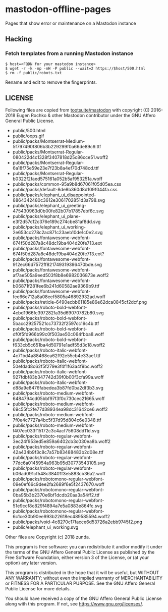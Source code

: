 # mastodon-offline-pages
Pages that show error or maintenance on a Mastodon instance

## Hacking
### Fetch templates from a running Mastodon instance
```
$ host=<FQDN for your mastodon instance>
$ wget -r -k -np -nH -P public --wait=2 https://$host/500.html
$ rm -f public/robots.txt
```

Rename and edit to remove the fingerprints.

## LICENSE
Following files are copied from [tootsuite/mastodon](https://github.com/tootsuite/mastodon) with copyright (C) 2016-2018 Eugen Rochko & other Mastodon contributor under the GNU Affero General Public License.

- public/500.html
- public/oops.gif
- public/packs/Montserrat-Medium-5f797490f806b3b229299f0a66de89c9.ttf
- public/packs/Montserrat-Regular-080422d4c1328f3407818d25c86cce51.woff2
- public/packs/Montserrat-Regular-6a18f75e59e23e7f23b8a4ef70d748cd.ttf
- public/packs/Montserrat-Regular-b0322f2faed575161a052b5af953251a.woff
- public/packs/common-95a9b8d67061f05d05ea.css
- public/packs/default-8de8b360d8d109f044fa.css
- public/packs/elephant_ui_disappointed-8864342480c3612e3061702851d3a798.svg
- public/packs/elephant_ui_greeting-475430963d0b00fe82b07b17857ebf6c.svg
- public/packs/elephant_ui_plane-e3f2d57c12c376e189c274cbe81af8dd.svg
- public/packs/elephant_ui_working-2e653cc278c2ac871c23aeb10de1c0e2.svg
- public/packs/fontawesome-webfont-674f50d287a8c48dc19ba404d20fe713.eot
- public/packs/fontawesome-webfont-674f50d287a8c48dc19ba404d20fe713.eot?
- public/packs/fontawesome-webfont-912ec66d7572ff821749319396470bde.svg
- public/packs/fontawesome-webfont-af7ae505a9eed503f8b8e6982036873e.woff2
- public/packs/fontawesome-webfont-b06871f281fee6b241d60582ae9369b9.ttf
- public/packs/fontawesome-webfont-fee66e712a8a08eef5805a46892932ad.woff
- public/packs/reticle-6490ecbb61185e86e62dca0845cf2dcf.png
- public/packs/roboto-bold-webfont-4cbd1966fc397282fa35d69070782b80.svg
- public/packs/roboto-bold-webfont-5bacc29257521cc73732f2597cc19c4b.ttf
- public/packs/roboto-bold-webfont-df0f5fd966b99c0f503ae50c064fbba8.woff
- public/packs/roboto-bold-webfont-f633cb5c651ba4d50791e1adf55d3c18.woff2
- public/packs/roboto-italic-webfont-4c71bd4a88468ea62f92e55cb4e33aef.ttf
- public/packs/roboto-italic-webfont-50efdad8c62f5f279e3f4f1f63a4f9bc.woff2
- public/packs/roboto-italic-webfont-927fdbf83b347742d39f0b00f3cfa99a.woff
- public/packs/roboto-italic-webfont-d88a9e8476fabedea3b87fd0ba2df3b3.svg
- public/packs/roboto-medium-webfont-6484794cd05bbf97f3f0c730cec21665.woff
- public/packs/roboto-medium-webfont-69c55fc2fe77d38934ea98dc31642ce6.woff2
- public/packs/roboto-medium-webfont-7f0e4c7727a4bc5f37d95d804c6e0348.ttf
- public/packs/roboto-medium-webfont-f407ec033f15172c3c4acf75608dd11d.svg
- public/packs/roboto-regular-webfont-3ec24f953ed5e859a6402cb3c030ea8b.woff2
- public/packs/roboto-regular-webfont-42a434b9f3c8c7a57b83488483b2d08e.ttf
- public/packs/roboto-regular-webfont-77dc6a0145954a963b95d30773543105.svg
- public/packs/roboto-regular-webfont-b06ad091cf548c38401f3e5883cb36a2.woff
- public/packs/robotomono-regular-webfont-09e0ef66c9dee2fa2689f6e5f2437670.woff
- public/packs/robotomono-regular-webfont-0ba95b3b2370e6bf1dcdb20aa3a54ff2.ttf
- public/packs/robotomono-regular-webfont-51e9ccf8c829f4894a7e5a0883e864fc.svg
- public/packs/robotomono-regular-webfont-6c1ce30b90ee993b22618ec489585594.woff2
- public/packs/void-4c8270c17facce6d53726a2ebb9745f2.png
- public/elephant_ui_working.svg

Other files are Copyright (c) 2018 zunda.

This program is free software: you can redistribute it and/or modify it under the terms of the GNU Affero General Public License as published by the Free Software Foundation, either version 3 of the License, or (at your option) any later version.

This program is distributed in the hope that it will be useful, but WITHOUT ANY WARRANTY; without even the implied warranty of MERCHANTABILITY or FITNESS FOR A PARTICULAR PURPOSE.  See the GNU Affero General Public License for more details.

You should have received a copy of the GNU Affero General Public License along with this program.  If not, see <https://www.gnu.org/licenses/>.
